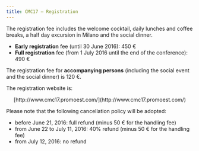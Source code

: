 ```yaml
---
title: CMC17 – Registration
---
```


The registration fee includes the welcome cocktail, daily lunches and coffee breaks, a half day excursion in Milano and the social dinner.

* **Early registration** fee (until 30 June 2016): 450 €
* **Full registration** fee (from 1 July 2016 until the end of the conference): 490 €

The registration fee for **accompanying persons** (including the social event and the social dinner) is 120 €.

The registration website is:  
<p style="text-align:center">[http://www.cmc17.promoest.com/](http://www.cmc17.promoest.com/)</p>

Please note that the following cancellation policy will be adopted:

* before June 21, 2016: full refund (minus 50 € for the handling fee)
* from June 22 to July 11, 2016: 40% refund (minus 50 € for the handling fee)
* from July 12, 2016: no refund
